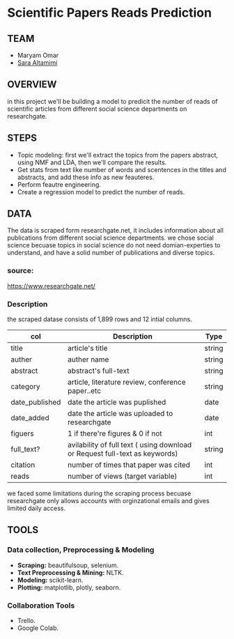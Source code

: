 # Scientific Papers Reads Prediction


## TEAM
- Maryam Omar 
- [Sara Altamimi](https://github.com/saraaltamimi12)

## OVERVIEW
in this project we'll be building a model to predicit the number of reads of scientific articles from different social science departments on researchgate.

## STEPS
- Topic modeling: first we'll extract the topics from the papers abstract, using NMF and LDA, then we'll compare the results.
- Get stats from text like number of words and scentences in the titles and abstracts, and add these info as new feauteres.
- Perform feautre engineering.
- Create a regression model to predict the number of reads.


## DATA
The data is scraped form researchgate.net, it includes information about all publications from  different social science departments. we chose social science becuase topics in social science do not need domian-experties to understand, and have a solid number of publications and diverse topics. 

### source:
https://www.researchgate.net/

### Description 
the scraped datase consists of 1,899 rows and 12 intial columns.

| col | Description | Type |
| --- | --- | --- |
| title | article's title | string 
| auther| auther name | string 
| abstract | abstract's full-text  | string
| category| article, literature review, conference paper..etc | string
| date_published | date the article was puplished | date
| date_added | date the article was uploaded to researchgate | date
| figuers | 1 if there're figures & 0 if not | int
| full_text? | avilability of full text ( using download or Request full-text as keywords) | string
| citation | number of times that paper was cited | int
| reads | number of views (target variable)| int

we faced some limitations during the scraping process becuase researchgate only allows accounts with orginzational emails and gives limited daily access. 

## TOOLS  

### Data collection, Preprocessing & Modeling  
- **Scraping:** beautifulsoup, selenium. 
- **Text Preprocessing & Mining:** NLTK.
- **Modeling:** scikit-learn.
- **Plotting:** matplotlib, plotly, seaborn.

### Collaboration Tools
- Trello.
- Google Colab.
